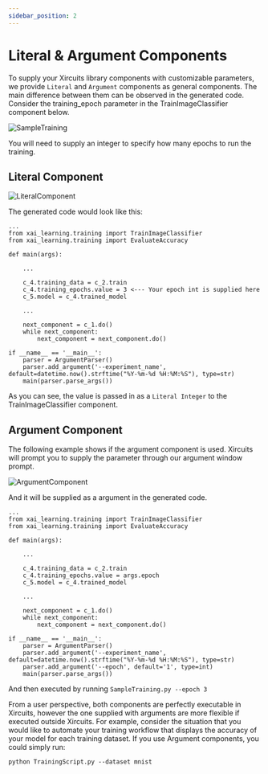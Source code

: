 ```yaml
---
sidebar_position: 2
---
```


# Literal & Argument Components

To supply your Xircuits library components with customizable parameters, we provide `Literal` and `Argument` components as general components. The main difference between them can be observed in the generated code. Consider the training_epoch parameter in the TrainImageClassifier component below. 

![SampleTraining](/img/docs/SampleTraining.png)

You will need to supply an integer to specify how many epochs to run the training. 

## Literal Component

![LiteralComponent](/img/docs/LiteralComponent.gif)

The generated code would look like this:

```
...
from xai_learning.training import TrainImageClassifier
from xai_learning.training import EvaluateAccuracy

def main(args):

    ...

    c_4.training_data = c_2.train
    c_4.training_epochs.value = 3 <--- Your epoch int is supplied here
    c_5.model = c_4.trained_model

    ...

    next_component = c_1.do()
    while next_component:
        next_component = next_component.do()

if __name__ == '__main__':
    parser = ArgumentParser()
    parser.add_argument('--experiment_name', default=datetime.now().strftime("%Y-%m-%d %H:%M:%S"), type=str)
    main(parser.parse_args())
```

As you can see, the value is passed in as a `Literal Integer` to the TrainImageClassifier component. 

## Argument Component

The following example shows if the argument component is used. Xircuits will prompt you to supply the parameter through our argument window prompt.

![ArgumentComponent](/img/docs/ArgumentComponent.gif)

And it will be supplied as a argument in the generated code.

```
...
from xai_learning.training import TrainImageClassifier
from xai_learning.training import EvaluateAccuracy

def main(args):

    ...

    c_4.training_data = c_2.train
    c_4.training_epochs.value = args.epoch
    c_5.model = c_4.trained_model

    ...

    next_component = c_1.do()
    while next_component:
        next_component = next_component.do()

if __name__ == '__main__':
    parser = ArgumentParser()
    parser.add_argument('--experiment_name', default=datetime.now().strftime("%Y-%m-%d %H:%M:%S"), type=str)
    parser.add_argument('--epoch', default='1', type=int)
    main(parser.parse_args())
```

And then executed by running `SampleTraining.py --epoch 3`

From a user perspective, both components are perfectly executable in Xircuits, however the one supplied with arguments are more flexible if executed outside Xircuits. For example, consider the situation that you would like to automate your training workflow that displays the accuracy of your model for each training dataset. If you use Argument components, you could simply run:

```
python TrainingScript.py --dataset mnist
```